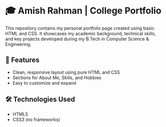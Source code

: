 # 🎓 Amish Rahman | College Portfolio

This repository contains my personal portfolio page created using basic HTML and CSS. It showcases my academic background, technical skills, and key projects developed during my B.Tech in Computer Science & Engineering.

## 📄 Features

- Clean, responsive layout using pure HTML and CSS
- Sections for About Me, Skills, and Hobbies
- Easy to customize and expand

## 🛠️ Technologies Used

- HTML5
- CSS3 (no frameworks)
